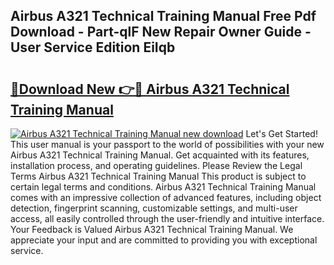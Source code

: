## Airbus A321 Technical Training Manual Free Pdf Download - Part-qlF New Repair Owner Guide - User Service Edition EiIqb

# <h2><a href="http://bc82997.oget.top/?id=Airbus+A321+Technical+Training+Manual">🔗Download New 👉🔴 Airbus A321 Technical Training Manual</a></h2>

[![Airbus A321 Technical Training Manual new download](https://i.imgur.com/5g1atiW.png)](http://bc82997.oget.top/?id=Airbus+A321+Technical+Training+Manual)
Let's Get Started! This user manual is your passport to the world of possibilities with your new Airbus A321 Technical Training Manual. Get acquainted with its features, installation process, and operating guidelines. Please Review the Legal Terms Airbus A321 Technical Training Manual This product is subject to certain legal terms and conditions. Airbus A321 Technical Training Manual comes with an impressive collection of advanced features, including object detection, fingerprint scanning, customizable settings, and multi-user access, all easily controlled through the user-friendly and intuitive interface. Your Feedback is Valued Airbus A321 Technical Training Manual. We appreciate your input and are committed to providing you with exceptional service.
